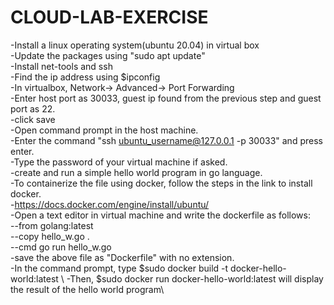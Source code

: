 # CLOUD-LAB-EXERCISE

-Install a linux operating system(ubuntu 20.04) in virtual box\
-Update the packages using "sudo apt update"\
-Install net-tools and ssh\
-Find the ip address using $ipconfig\
-In virtualbox, Network-> Advanced-> Port Forwarding\
-Enter host port as 30033, guest ip found from the previous step and guest port as 22.\
-click save\
-Open command prompt in the host machine.\
-Enter the command "ssh ubuntu_username@127.0.0.1 -p 30033" and press enter.\
-Type the password of your virtual machine if asked.\
-create and run a simple hello world program in go language.\
-To containerize the file using docker, follow the steps in the link to install docker.\
-https://docs.docker.com/engine/install/ubuntu/ \
-Open a text editor in virtual machine and write the dockerfile as follows:\
--from golang:latest\
--copy hello_w.go .\
--cmd go run hello_w.go\
-save the above file as "Dockerfile" with no extension. \
-In the command prompt, type $sudo docker build -t docker-hello-world:latest \ 
-Then, $sudo docker run docker-hello-world:latest will display the result of the hello world program\
